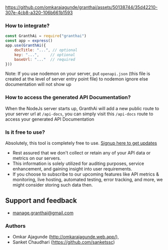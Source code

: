 https://github.com/omkarajagunde/granthai/assets/50138744/35d42210-307e-4cb8-a320-106b661b1593
### How to integrate?
```js
const GranthAi = require("granthai")
const app = express()
app.use(GranthAi({ 
    docTitle: "...", // optional
    key: "...",     // optional
    baseUrl: "..."  // required
}))
```
Note: If you use nodemon on your server, put `openapi.json` (this file is created at the level of server entry point file) to nodemon ignore else documentation will not show up


### How to access the generated API Documentation?
When the NodeJs server starts up, GranthAi will add a new public route to your server url at `/api-docs`, you can simply visit this `/api-docs` route to access your generated API Documentation


### Is it free to use? 

Absolutely, this tool is completely free to use.
[Signup here to get updates](https://granthai.vercel.app/)

- Rest assured that we don't collect or retain any of your API data or metrics on our servers. 
- This information is solely utilized for auditing purposes, service enhancement, and gaining insight into user requirements. 
- If you choose to subscribe to our upcoming features like API metrics & monitoring, live hosting, automated testing, error tracking, and more, we might consider storing such data then.

## Support and feedback
- manage.granthai@gmail.com

### Authors
- Omkar Ajagunde (http://omkarajagunde.web.app/), 
- Sanket Chaudhari (https://github.com/sanketssc)


